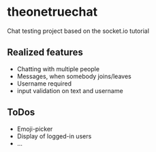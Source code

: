 # theonetruechat

Chat testing project based on the socket.io tutorial

## Realized features

- Chatting with multiple people
- Messages, when somebody joins/leaves
- Username required
- input validation on text and username

## ToDos

- Emoji-picker
- Display of logged-in users
- ...
